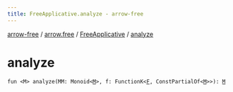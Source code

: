 ```yaml
---
title: FreeApplicative.analyze - arrow-free
---
```


[arrow-free](../../index.html) / [arrow.free](../index.html) / [FreeApplicative](index.html) / [analyze](./analyze.html)

# analyze

`fun <M> analyze(MM: Monoid<`[`M`](analyze.html#M)`>, f: FunctionK<`[`F`](index.html#F)`, ConstPartialOf<`[`M`](analyze.html#M)`>>): `[`M`](analyze.html#M)